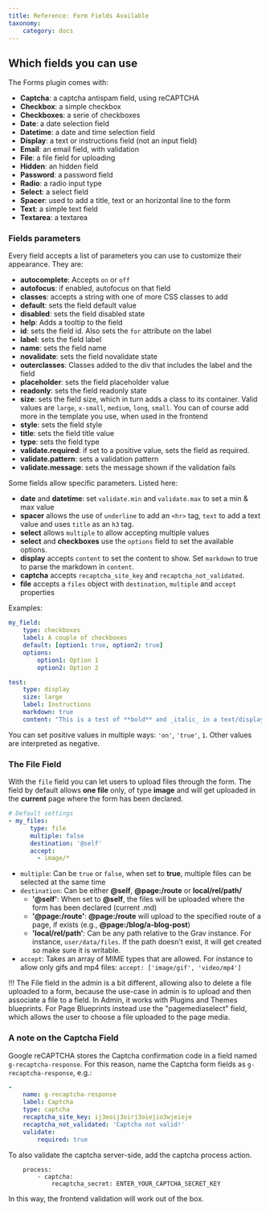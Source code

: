 ```yaml
---
title: Reference: Form Fields Available
taxonomy:
    category: docs
---
```


## Which fields you can use

The Forms plugin comes with:

- **Captcha**: a captcha antispam field, using reCAPTCHA
- **Checkbox**: a simple checkbox
- **Checkboxes**: a serie of checkboxes
- **Date**: a date selection field
- **Datetime**: a date and time selection field
- **Display**: a text or instructions field (not an input field)
- **Email**: an email field, with validation
- **File**: a file field for uploading
- **Hidden**: an hidden field
- **Password**: a password field
- **Radio**: a radio input type
- **Select**: a select field
- **Spacer**: used to add a title, text or an horizontal line to the form
- **Text**: a simple text field
- **Textarea**: a textarea

### Fields parameters

Every field accepts a list of parameters you can use to customize their appearance.
They are:

- **autocomplete**: Accepts `on` or `off`
- **autofocus**: if enabled, autofocus on that field
- **classes**: accepts a string with one of more CSS classes to add
- **default**: sets the field default value
- **disabled**: sets the field disabled state
- **help**: Adds a tooltip to the field
- **id**: sets the field id. Also sets the `for` attribute on the label
- **label**: sets the field label
- **name**: sets the field name
- **novalidate**: sets the field novalidate state
- **outerclasses**: Classes added to the div that includes the label and the field
- **placeholder**: sets the field placeholder value
- **readonly**: sets the field readonly state
- **size**: sets the field size, which in turn adds a class to its container. Valid values are `large`, `x-small`, `medium`, `long`, `small`. You can of course add more in the template you use, when used in the frontend
- **style**: sets the field style
- **title**: sets the field title value
- **type**: sets the field type
- **validate.required**: if set to a positive value, sets the field as required.
- **validate.pattern**: sets a validation pattern
- **validate.message**: sets the message shown if the validation fails

Some fields allow specific parameters. Listed here:

- **date** and **datetime**: set `validate.min` and `validate.max` to set a min & max value
- **spacer** allows the use of `underline` to add an `<hr>` tag, `text` to add a text value and uses `title` as an `h3` tag.
- **select** allows `multiple` to allow accepting multiple values
- **select** and **checkboxes** use the `options` field to set the available options.
- **display** accepts `content` to set the content to show. Set `markdown` to true to parse the markdown in `content`.
- **captcha** accepts `recaptcha_site_key` and `recaptcha_not_validated`.
- **file** accepts a `files` object with `destination`, `multiple` and `accept` properties

Examples:

```yaml
my_field:
    type: checkboxes
    label: A couple of checkboxes
    default: [option1: true, option2: true]
    options:
        option1: Option 1
        option2: Option 2
```

```yaml
test:
    type: display
    size: large
    label: Instructions
    markdown: true
    content: "This is a test of **bold** and _italic_ in a text/display field\n\nanother paragraph...."
```

You can set positive values in multiple ways: `'on'`, `'true'`, `1`.
Other values are interpreted as negative.

### The File Field

With the `file` field you can let users to upload files through the form. The field by default allows **one file** only, of type **image** and will get uploaded in the **current** page where the form has been declared.

``` yaml
# Default settings
- my_files:
      type: file
      multiple: false
      destination: '@self'
      accept:
        - image/*
```

* `multiple`:  Can be `true` or `false`, when set to **true**, multiple files can be selected at the same time
* `destination`: Can be either **@self**, **@page:/route** or **local/rel/path/**
    * **'@self'**: When set to **@self**, the files will be uploaded where the form has been declared (current .md)
    * **'@page:/route'**: **@page:/route** will upload to the specified route of a page, if exists (e.g., **@page:/blog/a-blog-post**)
    * **'local/rel/path'**: Can be any path relative to the Grav instance. For instance, `user/data/files`. If the path doesn't exist, it will get created so make sure it is writable.
* `accept`: Takes an array of MIME types that are allowed. For instance to allow only gifs and mp4 files: `accept: ['image/gif', 'video/mp4']`

!!! The File field in the admin is a bit different, allowing also to delete a file uploaded to a form, because the use-case in admin is to upload and then associate a file to a field. In Admin, it works with Plugins and Themes blueprints. For Page Blueprints instead use the "pagemediaselect" field, which allows the user to choose a file uploaded to the page media.


### A note on the Captcha Field

Google reCAPTCHA stores the Captcha confirmation code in a field named `g-recaptcha-response`. For this reason, name the Captcha
form fields as `g-recaptcha-response`, e.g.:

```yaml
-
    name: g-recaptcha-response
    label: Captcha
    type: captcha
    recaptcha_site_key: ij3eoij3oirj3oiejio3wjeioje
    recaptcha_not_validated: 'Captcha not valid!'
    validate:
        required: true
```

To also validate the captcha server-side, add the captcha process action.

```
    process:
        - captcha:
            recaptcha_secret: ENTER_YOUR_CAPTCHA_SECRET_KEY
```

In this way, the frontend validation will work out of the box.
